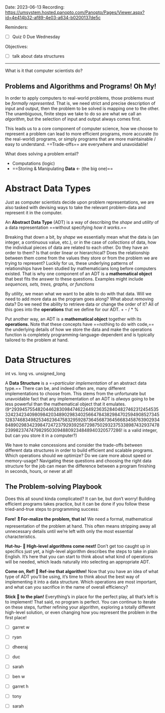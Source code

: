 

Date: 2023-06-13
Recording: https://umsystem.hosted.panopto.com/Panopto/Pages/Viewer.aspx?id=4e414b32-af89-4e03-a634-b0200137de5c

Reminders:
* [ ] Quiz 0 Due Wednesday

Objectives:
* [ ] talk about data structures

---

What is it that computer scientists do?

## Problems and Algorithms and Programs! Oh My!

In order to apply computers to real-world problems, those problems must be _formally represented_. That is, we need strict and precise description of input and output, then the problem to be solved is mapping one to the other. The unambiguous, finite steps we take to do so are what we call an _algorithm_, but the selection of input and output always comes first.

This leads us to a core component of computer science, how we choose to represent a problem can lead to more efficient programs, more accurate (to the real-world) programs, or simply programs that are more maintainable / easy to understand. ==Trade-offs== are everywhere and unavoidable!

What does solving a problem entail?
* Computations (logic)
* ==Storing & Manipulating **Data** <- (the big one)==


# Abstract Data Types

Just as computer scientists decide upon problem representations, we are also tasked with devising ways to take the relevant problem-data and represent it in the computer. 

An **Abstract Data Type** (ADT) is a way of describing the _shape_ and _utility_ of a data representation ==without specifying _how it works_.==

Breaking that down a bit, by _shape_ we essentially mean what the data is (an integer, a continuous value, etc.), or in the case of _collections_ of data, how the individual pieces of data are related to each other. Do they have an order to them? Is that order linear or hierarchical? Does the relationship between them come from the values they store or from the problem we are trying to represent? Luckily for us, these underlying patterns of relationships have been studied by mathematicians long before computers existed. That is why one component of an ADT is a **mathematical object** that best fits the answer to these questions. Examples might include _sequences, sets, trees, graphs, or functions_

By _utility_, we mean what we want to be able to do with that data. Will we need to add more data as the program goes along? What about removing data? Do we need the ability to retrieve data or change the order of it? All of this goes into the **operations** that we define for our ADT. + - / * %

Put another way, an ADT is a **mathematical object** together with its **operations.** Note that these concepts have ==nothing to do with code,== the underlying details of how we store the data and make the operations function is completely programming-language-dependent and is typically tailored to the problem at hand.

# Data Structures

int vs. long vs. unsigned_long

A **Data Structure** is a ==_particular implementation_ of an abstract data type.== There can be, and indeed often are, many different implementations to choose from. This stems from the unfortunate but unavoidable fact that any implementation of an ADT is _always_ going to be less powerful than the mathematical object that it emulates.  (9^293945755482044628309847462244923635284048274623124545353242342340980984203489029834025664784382984702594908527345128374683498253462364758329592873645687364566834587639029348489029834239847247237929392567298750293237533898743293747823998237474798295030948809234848940320577286! is a valid integer, but can you store it in a computer?)

We have to make concessions and consider the trade-offs between different data structures in order to build efficient and scalable programs. Which operations should we optimize? Do we care more about speed or memory-usage? Navigating these questions and choosing the right data structure for the job can mean the difference between a program finishing in seconds, hours, or never at all! 

## The Problem-solving Playbook

Does this all sound kinda complicated? It can be, but don’t worry! Building efficient programs takes practice, but it can be done if you follow these tried-and-true steps to programming success:

**Fore! 🏌️ For-malize the problem, that is!** We need a formal, mathematical representation of the problem at hand. This often means stripping away all unnecessary details until we’re left with only the most essential characteristics.

**Hut-hu- 🏈 High-level algorithms come next!** Don’t get too caught up in specifics just yet, a high-level algorithm describes the steps to take in plain English. It’s here that you can start to think about what kind of operations will be needed, which leads naturally into selecting an appropriate ADT.

**Come on, Ref! 🏁 Ref-ine that algorithm!** Now that you have an idea of what type of ADT you’ll be using, it’s time to think about the best way of implementing it into a data structure. Which operations are most important, and what can you sacrifice in the name of overall efficiency?

**Stick 🏒 to the plan!** Everything’s in place for the perfect play, all that’s left is to implement! That said, no program is perfect. You can continue to iterate on these steps, further refining your algorithm, exploring a totally different high-level solution, or even changing how you represent the problem in the first place!

* [ ] garret w
* [ ] ryan
* [ ] dheeraj
* [ ] duc
* [ ] sarah
* [ ] ben w
* [ ] garret h
* [ ] tony
* [ ] sarah
      
